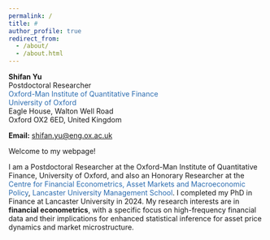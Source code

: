 ```yaml
---
permalink: /
title: # 
author_profile: true
redirect_from: 
  - /about/
  - /about.html
---
```



**Shifan Yu**<br>
Postdoctoral Researcher<br>
<a href="https://oxford-man.ox.ac.uk/" style="text-decoration: none; color: #2B6CB0;">Oxford-Man Institute of Quantitative Finance</a><br>
<a href="https://www.ox.ac.uk/" style="text-decoration: none; color: #2B6CB0;">University of Oxford</a><br>
Eagle House, Walton Well Road<br>
Oxford OX2 6ED, United Kingdom

**Email:** shifan.yu@eng.ox.ac.uk

Welcome to my webpage!

I am a Postdoctoral Researcher at the Oxford-Man Institute of Quantitative Finance, University of Oxford, and also an Honorary Researcher at the <a href="https://www.lancaster.ac.uk/lums/research/areas-of-expertise/centre-for-financial-econometrics-asset-markets-and-macroeconomic-policy/" style="text-decoration: none; color: #2B6CB0;">Centre for Financial Econometrics, Asset Markets and Macroeconomic Policy</a>, <a href="https://www.lancaster.ac.uk/lums/" style="text-decoration: none; color: #2B6CB0;">Lancaster University Management School</a>. I completed my PhD in Finance at Lancaster University in 2024. My research interests are in **financial econometrics**, with a specific focus on high-frequency financial data and their implications for enhanced statistical inference for asset price dynamics and market microstructure.
